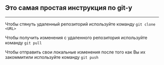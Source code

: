 ## Это самая простая инструкция по git-y
<hr>

Чтобы стянуть удаленный репозиторий используйте команду 
`git clone <URL>`

Чтобы получить изменения с удаленного репозитория используйте команду `git pull`

Чтобы отправить свои локальные изменения после того как Вы их закоммитили используйте команду `git push`
